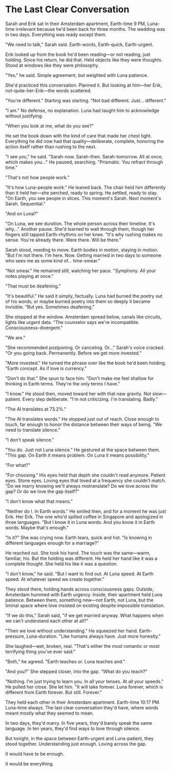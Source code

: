 # The Last Clear Conversation

Sarah and Erik sat in their Amsterdam apartment, Earth-time 9 PM, Luna-time irrelevant because he'd been back for three months. The wedding was in two days. Everything was ready except them.

"We need to talk," Sarah said. Earth-words, Earth-quick, Earth-urgent.

Erik looked up from the book he'd been reading—or not reading, just holding. Since his return, he did that. Held objects like they were thoughts. Stood at windows like they were philosophy.

"Yes," he said. Simple agreement, but weighted with Luna patience.

She'd practiced this conversation. Planned it. But looking at him—her Erik, not-quite-her-Erik—the words scattered.

"You're different." Starting was starting. "Not bad different. Just... different."

"I am." No defense, no explanation. Luna had taught him to acknowledge without justifying.

"When you look at me, what do you see?"

He set the book down with the kind of care that made her chest tight. Everything he did now had that quality—deliberate, complete, honoring the action itself rather than rushing to the next.

"I see you," he said. "Sarah-now. Sarah-then. Sarah-tomorrow. All at once, which makes you..." He paused, searching. "Prismatic. You refract through time."

"That's not how people work."

"It's how Luna-people work." He leaned back. The chair held him differently than it held her—she perched, ready to spring. He settled, ready to stay. "On Earth, you see people in slices. This moment's Sarah. Next moment's Sarah. Sequential."

"And on Luna?"

"On Luna, we see duration. The whole person across their timeline. It's why..." Another pause. She'd learned to wait through them, though her fingers still tapped Earth-rhythms on her knee. "It's why rushing makes no sense. You're already there. Were there. Will be there."

Sarah stood, needing to move. Earth bodies in motion, staying in motion. "But I'm not there. I'm here. Now. Getting married in two days to someone who sees me as some kind of... time-smear."

"Not smear." He remained still, watching her pace. "Symphony. All your notes playing at once."

"That must be deafening."

"It's beautiful." He said it simply, factually. Luna had burned the poetry out of his words, or maybe burned poetry into them so deeply it became invisible. "But yes. Sometimes deafening."

She stopped at the window. Amsterdam spread below, canals like circuits, lights like urgent data. "The counselor says we're incompatible. Consciousness-divergent."

"We are."

"She recommended postponing. Or canceling. Or..." Sarah's voice cracked. "Or you going back. Permanently. Before we get more invested."

"More invested." He turned the phrase over like the book he'd been holding. "Earth concept. As if love is currency."

"Don't do that." She spun to face him. "Don't make me feel shallow for thinking in Earth terms. They're the only terms I have."

"I know." He stood then, moved toward her with that new gravity. Not slow—patient. Every step deliberate. "I'm not criticizing. I'm translating. Badly."

"The AI translates at 73.2%."

"The AI translates words." He stopped just out of reach. Close enough to touch, far enough to honor the distance between their ways of being. "We need to translate silence."

"I don't speak silence."

"You do. Just not Luna silence." He gestured at the space between them. "This gap. On Earth it means problem. On Luna it means possibility."

"For what?"

"For choosing." His eyes held that depth she couldn't read anymore. Patient eyes. Stone eyes. Loving eyes that loved at a frequency she couldn't match. "Do we marry knowing we'll always mistranslate? Do we love across the gap? Or do we love the gap itself?"

"I don't know what that means."

"Neither do I. In Earth words." He smiled then, and for a moment he was just Erik. Her Erik. The one who'd spilled coffee in Singapore and apologized in three languages. "But I know it in Luna words. And you know it in Earth words. Maybe that's enough."

"Is it?" She was crying now. Earth tears, quick and hot. "Is knowing in different languages enough for a marriage?"

He reached out. She took his hand. The touch was the same—warm, familiar, his. But the holding was different. He held her hand like it was a complete thought. She held his like it was a question.

"I don't know," he said. "But I want to find out. At Luna speed. At Earth speed. At whatever speed we create together."

They stood there, holding hands across consciousness gaps. Outside, Amsterdam hummed with Earth urgency. Inside, their apartment held Luna patience. Between them, something new—not Earth, not Luna, but the liminal space where love insisted on existing despite impossible translation.

"If we do this," Sarah said, "if we get married anyway. What happens when we can't understand each other at all?"

"Then we love without understanding." He squeezed her hand. Earth-pressure, Luna-duration. "Like humans always have. Just more honestly."

She laughed—wet, broken, real. "That's either the most romantic or most terrifying thing you've ever said."

"Both," he agreed. "Earth teaches or. Luna teaches and."

"And you?" She stepped closer, into the gap. "What do you teach?"

"Nothing. I'm just trying to learn you. In all your tenses. At all your speeds." He pulled her close. She let him. "It will take forever. Luna forever, which is different from Earth forever. But still. Forever."

They held each other in their Amsterdam apartment. Earth-time 10:17 PM. Luna-time always. The last clear conversation they'd have, where words meant mostly what they seemed to mean. 

In two days, they'd marry. In five years, they'd barely speak the same language. In ten years, they'd find ways to love through silence.

But tonight, in the space between Earth-urgent and Luna-patient, they stood together. Understanding just enough. Loving across the gap.

It would have to be enough.

It would be everything.
